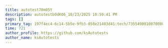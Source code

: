 ```yaml
---
title: autotest70m05Y
description: autotestb0dKO6_10/23/2025 10:59:41 PM
tags: []
primary_tag: 197f4ec4-6c14-5b5e-9fb3-058e21403d41:tech/73554900100700000996/67838200100800006287
time: 721
author_profile: https://github.com/ksAutotests
author_name: ksAutotests
---
```

